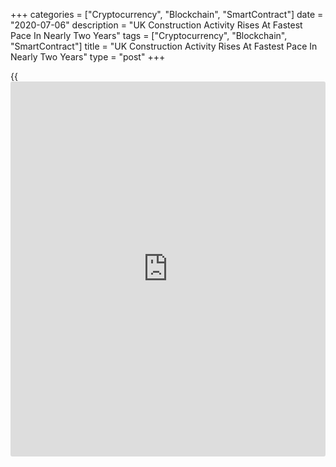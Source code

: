 +++
categories = ["Cryptocurrency", "Blockchain", "SmartContract"]
date = "2020-07-06"
description = "UK Construction Activity Rises At Fastest Pace In Nearly Two Years"
tags = ["Cryptocurrency", "Blockchain", "SmartContract"]
title = "UK Construction Activity Rises At Fastest Pace In Nearly Two Years"
type = "post"
+++

{{<iframe id="large-banner" src="https://www.bounty.group/#slide=6.0" width="100%" height="600" scrolling="no" style="border: 0px solid rgb(216, 221, 230); border-radius: 3px;">}}

UK construction activity rose at the fastest pace in nearly two years in
June amid a phased restart of work on site as the [coronavirus][1], or
Covid-19, lockdown restrictions were eased thus boosting output volumes
and [business][2] confidence, the purchasing managers' survey data from
IHS Markit showed on Monday.

The headline seasonally adjusted IHS Markit/CIPS UK Construction Total
Activity Index surged to 55.3 in June, from 28.9 in May.

Economists had forecast a score of 47. A reading above 50 suggests
growth in the sector.

The latest reading signaled the steepest pace of expansion since July
2018, IHS Markit said.

The reopening of the UK construction supply chain following stoppages
and business closures during the early stages of the coronavirus disease
2019 (COVID-19) pandemic boosted activity.

"As the first major part of the UK [economy][3] to begin a phased return
to work, the strong rebound in construction activity provides hope to
other sectors that have suffered through the lockdown period," Tim
Moore, economics director at IHS Markit, said.

"However, the ongoing reductions in staffing numbers seen in June
provide a stark reminder that underlying conditions across the sector
are a long way off returning to those seen before the public [health][4]
emergency," Moore added.

In June, residential building was best performer amid various
construction sectors with nearly 46 percent of survey respondents
reporting an increase in housing activity.

The latest expansion of residential construction work was the steepest
for just under five years, the survey found.

Commercial work and civil engineering activity also returned to growth
in June, but the rates of expansion were softer than seen for house
building.

Demand stabilized after three months of sharp declines, led by new work
related to infrastructure projects, and purchasing activity increased at
the fastest pace since December 2015.

However, employment levels continued to fall as concerns over the
longer-term demand outlook led to cautious hiring policies. There were
also redundancies alongside furlough arrangements.

Business expectations for the year ahead climbed to its highest since
February amid a boost from the reopening of work on site, but were
relatively subdued.

Exactly 46 percent of the survey panel anticipate a rise in business
activity, while 31 percent forecast a reduction on concerns about the
wider UK economic outlook, the survey found.

Purchasing costs rose at the fastest pace thus far this year as severe
supply chain disruptions continued.

For comments and feedback [contact](https://www.playgroundfx.com/contact/): editorial@rtt[news](https://www.letsplayfx.com/blog/forex-news-website/).com

[Economic News][3]

 **What parts of the world are seeing the best (and worst) economic
performances lately? Click[here][5] to check out our [Econ Scorecard][5]
and find out! See up-to-the-moment [ranking](https://www.playgroundfx.com/blog/crypto-exchange-ranking/)s for the best and worst
performers in [GDP][5], [unemployment rate][6], [inflation][7] and much
more.**

   1. www.rtt[news](https://www.letsplayfx.com/blog/forex-news-website/).com/list/coronavirus.aspx
   2. www.rtt[news](https://www.letsplayfx.com/blog/forex-news-website/).com/Content/Business.aspx
   3. www.rtt[news](https://www.letsplayfx.com/blog/forex-news-website/).com/Content/EconomicNews.aspx
   4. www.rtt[news](https://www.letsplayfx.com/blog/forex-news-website/).com/Content/Health.aspx
   5. www.rtt[news](https://www.letsplayfx.com/blog/forex-news-website/).com/economic-scorecard/world-rank/GDP/highest-performance.aspx
   6. www.rtt[news](https://www.letsplayfx.com/blog/forex-news-website/).com/economic-scorecard/world-rank/unemployment-rate/lowest-performance.aspx
   7. www.rtt[news](https://www.letsplayfx.com/blog/forex-news-website/).com/economic-scorecard/world-rank/CPI/highest-performance.aspx